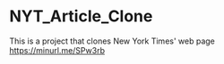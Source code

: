 # NYT_Article_Clone
This is a project that clones New York Times' web page https://minurl.me/SPw3rb
